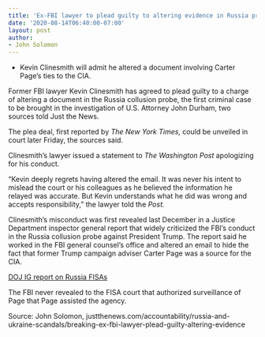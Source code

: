 ```yaml
---
title: 'Ex-FBI lawyer to plead guilty to altering evidence in Russia probe'
date: '2020-08-14T06:40:00-07:00'
layout: post
author:
- John Solomon
---
```


- Kevin Clinesmith will admit he altered a document involving Carter Page’s ties to the CIA.

Former FBI lawyer Kevin Clinesmith has agreed to plead guilty to a charge of altering a document in the Russia collusion probe, the first criminal case to be brought in the investigation of U.S. Attorney John Durham, two sources told Just the News.

The plea deal, first reported by *The New York Times,* could be unveiled in court later Friday, the sources said.

Clinesmith’s lawyer issued a statement to *The Washington Post* apologizing for his conduct.

“Kevin deeply regrets having altered the email. It was never his intent to mislead the court or his colleagues as he believed the information he relayed was accurate. But Kevin understands what he did was wrong and accepts responsibility,” the lawyer told the *Post.*

Clinesmith’s misconduct was first revealed last December in a Justice Department inspector general report that widely criticized the FBI’s conduct in the Russia collusion probe against President Trump. The report said he worked in the FBI general counsel’s office and altered an email to hide the fact that former Trump campaign adviser Carter Page was a source for the CIA.

[DOJ IG report on Russia FISAs](https://justthenews.com/sites/default/files/2020-03/DOJOIG%20report%20on%20Russia%20FISA.pdf)

The FBI never revealed to the FISA court that authorized surveillance of Page that Page assisted the agency.

Source: John Solomon, justthenews.com/accountability/russia-and-ukraine-scandals/breaking-ex-fbi-lawyer-plead-guilty-altering-evidence
